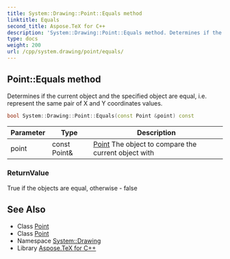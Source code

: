 ```yaml
---
title: System::Drawing::Point::Equals method
linktitle: Equals
second_title: Aspose.TeX for C++
description: 'System::Drawing::Point::Equals method. Determines if the current object and the specified object are equal, i.e. represent the same pair of X and Y coordinates values in C++.'
type: docs
weight: 200
url: /cpp/system.drawing/point/equals/
---
```

## Point::Equals method


Determines if the current object and the specified object are equal, i.e. represent the same pair of X and Y coordinates values.

```cpp
bool System::Drawing::Point::Equals(const Point &point) const
```


| Parameter | Type | Description |
| --- | --- | --- |
| point | const Point\& | [Point](../) The object to compare the current object with |

### ReturnValue

True if the objects are equal, otherwise - false

## See Also

* Class [Point](../)
* Class [Point](../)
* Namespace [System::Drawing](../../)
* Library [Aspose.TeX for C++](../../../)
